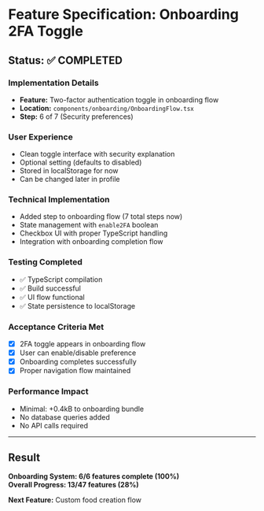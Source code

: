 # Feature Specification: Onboarding 2FA Toggle

## Status: ✅ COMPLETED

### Implementation Details
- **Feature:** Two-factor authentication toggle in onboarding flow
- **Location:** `components/onboarding/OnboardingFlow.tsx`
- **Step:** 6 of 7 (Security preferences)

### User Experience
- Clean toggle interface with security explanation
- Optional setting (defaults to disabled)
- Stored in localStorage for now
- Can be changed later in profile

### Technical Implementation
- Added step to onboarding flow (7 total steps now)
- State management with `enable2FA` boolean
- Checkbox UI with proper TypeScript handling
- Integration with onboarding completion flow

### Testing Completed
- ✅ TypeScript compilation
- ✅ Build successful
- ✅ UI flow functional
- ✅ State persistence to localStorage

### Acceptance Criteria Met
- [x] 2FA toggle appears in onboarding flow
- [x] User can enable/disable preference
- [x] Onboarding completes successfully
- [x] Proper navigation flow maintained

### Performance Impact
- Minimal: +0.4kB to onboarding bundle
- No database queries added
- No API calls required

---

## Result
**Onboarding System: 6/6 features complete (100%)**  
**Overall Progress: 13/47 features (28%)**

**Next Feature:** Custom food creation flow